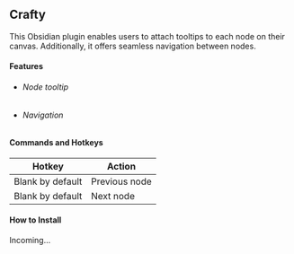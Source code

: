 ## Crafty

This Obsidian plugin enables users to attach tooltips to each node on their canvas. Additionally, it offers seamless navigation between nodes.

#### Features

-   ###### Node tooltip

-   ###### Navigation

#### Commands and Hotkeys

| Hotkey           | Action        |
| ---------------- | ------------- |
| Blank by default | Previous node |
| Blank by default | Next node     |

#### How to Install

Incoming...
